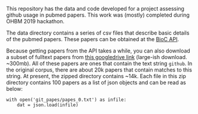 This repository has the data and code developed for a project assessing github usage in pubmed papers. This work was (mostly) completed during OHBM 2019 hackathon.

The data directory contains a series of csv files that describe basic details of the pubmed papers. These papers can be obtained at the [BioC API](https://www.ncbi.nlm.nih.gov/research/bionlp/APIs/BioC-PubMed/). 

Because getting papers from the API takes a while, you can also download a subset of fulltext papers from [this googledrive link](https://drive.google.com/open?id=1QhsJ5lpmOZpZJImwyOlbHRWBYslP3BiD) (large-ish download. ~300mb). All of these papers are ones that contain the text string `github`. In the original corpus, there are about 20k papers that contain matches to this string. At present, the zipped directory contains ~14k. Each file in this zip directory contains 100 papers as a list of json objects and can be read as below:

```
with open('git_papes/papes_0.txt') as infile:
	dat = json.load(infile)
```